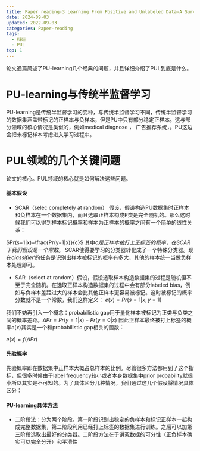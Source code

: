 ```yaml
---
title: Paper reading-3 Learning From Positive and Unlabeled Data-A Survey
date: 2024-09-03
updated: 2022-09-03
categories: Paper-reading
tags:
  - 科研
  - PUL
top: 1
---
```



论文通篇简述了PU-learning几个经典的问题，并且详细介绍了PUL到底是什么。

# PU-learning与传统半监督学习

PU-learning是传统半监督学习的变种，与传统半监督学习不同，传统半监督学习的数据集涵盖带标记的正样本与负样本，但是PU中只有部分稳定正样本。这与部分领域的核心情况是类似的，例如medical diagnose ， 广告推荐系统，。PU这边会把未标记样本考虑进入学习过程中。

# PUL领域的几个关键问题

论文的核心。PUL领域的核心就是如何解决这些问题。

#### 基本假设

- SCAR（selec completely at random） 假设，假设构造PU数据集时正样本和负样本在一个数据集内，而且选取正样本构成P类是完全随机的。那么这时候我们可以得到样本标记概率和样本为正样本的概率之间有一个简单的线性关系：

$Pr(s=1|x)=\frac{Pr(y=1|x)}{c}$  其中$c是正样本被打上正标签的概率，在SCAR下我们假设是一个常数。$
SCAR使得要学习的分类器转化成了一个特殊分类器。现在$classifier'$的任务是识别出样本被标记的概率有多大，其他的样本统一当做负样本处理即可。

- SAR（select at random）假设，假设选取样本构造数据集的过程是随机但不至于完全随机。在选取正样本构造数据集的过程中会有部分labeled bias，例如与负样本差距过大的样本会比其他正样本更容易被标记。这时被标记的概率分数就不是一个常数，我们这样定义：
$e(x)=Pr(s=1|x,y=1)$

我们不妨再引入一个概念：probabilistic gap用于量化样本被标记为正类与负类之间的概率差距。$\Delta Pr=Pr(y=1|x)-Pr(y=0|x)$
因此正样本最终被打上标签的概率$e(x)$其实是一个和probabilistic gap相关的函数：

$e(x)=f(\Delta Pr)$

#### 先验概率

先验概率即在数据集中正样本大概占总样本的比例。尽管很多方法都用到了这个指标，但很多时候由于label frequency较小或者本身数据集中prior probability就很小所以其实是不可知的。为了具体区分几种情况，我们通过这几个假设将情况具体区分：



#### PU-learning具体方法

- 二阶段法：分为两个阶段。第一阶段识别出稳定的负样本和标记正样本一起构成完整数据集，第二阶段利用已经打上标签的数据集进行训练。之后可以加第三阶段选取出最好的分类器。二阶段方法在于讲究数据的可分性（正负样本确实可以完全分开）和平滑性